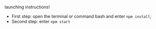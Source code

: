 launching instructions!

- First step: open the terminal or command bash and enter `npm install`;
- Second step: enter `npm start`
